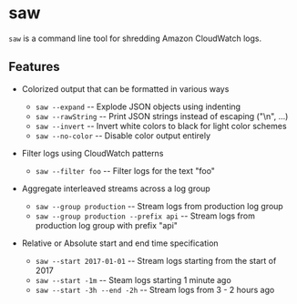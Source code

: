 saw
====

`saw` is a command line tool for shredding Amazon CloudWatch logs.

Features
--------

- Colorized output that can be formatted in various ways
    - `saw --expand` -- Explode JSON objects using indenting
    - `saw --rawString` -- Print JSON strings instead of escaping ("\n", ...)
    - `saw --invert` -- Invert white colors to black for light color schemes
    - `saw --no-color` -- Disable color output entirely

- Filter logs using CloudWatch patterns
    - `saw --filter foo` -- Filter logs for the text "foo"

- Aggregate interleaved streams across a log group
    - `saw --group production` -- Stream logs from production log group
    - `saw --group production --prefix api` -- Stream logs from production log group with prefix "api"

- Relative or Absolute start and end time specification
    - `saw --start 2017-01-01` -- Stream logs starting from the start of 2017
    - `saw --start -1m` -- Steam logs starting 1 minute ago
    - `saw --start -3h --end -2h` -- Stream logs from 3 - 2 hours ago
